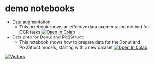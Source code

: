 # demo notebooks

* Data augmentation: 
  - This notebook shows an effective data augmentation method for OCR tasks [![Open In Colab](https://colab.research.google.com/assets/colab-badge.svg)](https://colab.research.google.com/github/Toon-nooT/notebooks/blob/main/OCR_data_augmentations.ipynb)
* Data prep for Donut and Pix2Struct: 
  - This notebook shows how to prepare data for the Donut and Pix2Struct models, starting with a new dataset [![Open In Colab](https://colab.research.google.com/assets/colab-badge.svg)](https://colab.research.google.com/github/Toon-nooT/notebooks/blob/main/Donut_vs_pix2struct_1_Ghega_data_prep.ipynb)
















[![Visitors](https://api.visitorbadge.io/api/combined?path=https%3A%2F%2Fgithub.com%2FToon-nooT%2Fnotebooks&label=%23&countColor=%23263759)](https://visitorbadge.io/status?path=https%3A%2F%2Fgithub.com%2FToon-nooT%2Fnotebooks)

